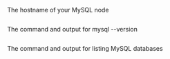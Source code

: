 The hostname of your MySQL node
```

```

The command and output for mysql --version
```

```

The command and output for listing MySQL databases
```

```
